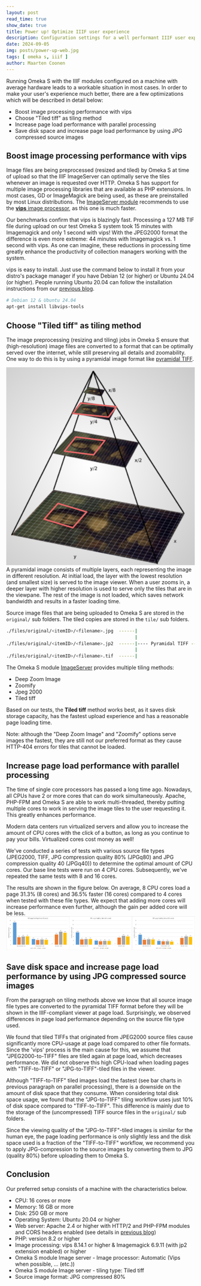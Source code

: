 ```yaml
---
layout: post
read_time: true
show_date: true
title: Power up! Optimize IIIF user experience
description: Configuration settings for a well performant IIIF user experience with Omeka S 
date: 2024-09-05
img: posts/power-up-web.jpg
tags: [ omeka s, iiif ]
author: Maarten Coonen
---
```


Running Omeka S with the IIIF modules configured on a machine with average hardware leads to a workable situation in most cases.
In order to make your user's experience much better, there are a few optimizations which will be described in detail below: 

- Boost image processing performance with vips
- Choose "Tiled tiff" as tiling method
- Increase page load performance with parallel processing
- Save disk space and increase page load performance by using JPG compressed source images


## Boost image processing performance with vips
Image files are being preprocessed (resized and tiled) by Omeka S at time of upload so that the IIIF ImageServer can 
optimally serve the tiles whenever an image is requested over HTTP. Omeka S has support for multiple image processing
libraries that are available as PHP extensions. In most cases, GD or ImageMagick are being used, as these are preinstalled by 
most Linux distributions. The [ImageServer module](https://omeka.org/s/modules/ImageServer/) recommends to use the 
[**vips** image processor](https://www.libvips.org/), as this one is much faster.

Our benchmarks confirm that vips is blazingly fast. Processing a 127 MB TIF file during upload on our test Omeka S system
took 15 minutes with Imagemagick and only 1 second with vips! With the JPEG2000 format the difference is even more extreme:
44 minutes with Imagemagick vs. 1 second with vips.
As one can imagine, these reductions in processing time greatly enhance the productivity of collection managers working
with the system. 

vips is easy to install. Just use the command below to install it from your distro's package manager if you have 
Debian 12 (or higher) or Ubuntu 24.04 (or higher). People running Ubuntu 20.04 can follow the installation instructions
from our [previous blog](./installing-iiif-with-omekas.html).
```bash
# Debian 12 & Ubuntu 24.04
apt-get install libvips-tools
```

## Choose "Tiled tiff" as tiling method
The image preprocessing (resizing and tiling) jobs in Omeka S ensure that (high-resolution) image files are converted 
to a format that can be optimally served over the internet, while still preserving all details and zoomability. One way
to do this is by using a pyramidal image format like [pyramidal TIFF](https://training.iiif.io/iiif-online-workshop/day-two/fileformats.html).

![pyramidal tiff](assets/img/posts/pyramidal-format.png)
A pyramidal image consists of multiple layers, each representing the image in different resolution. At initial load, 
the layer with the lowest resolution (and smallest size) is served to the image viewer. When a user zooms in, a deeper layer
with higher resolution is used to serve only the tiles that are in the viewpane. The rest of the image is not loaded, which
saves network bandwidth and results in a faster loading time.

Source image files that are being uploaded to Omeka S are stored in the `original/` sub folders. The tiled copies are
stored in the `tile/` sub folders.
```bash
./files/original/<itemID>/<filename>.jpg  ------|
                                                |
./files/original/<itemID>/<filename>.jp2  ------|---- Pyramidal TIFF ----> ./files/tile/<itemID>/<filename>.tif
                                                |
./files/original/<itemID>/<filename>.tif  ------|
```

The Omeka S module [ImageServer](https://omeka.org/s/modules/ImageServer/) provides multiple tiling methods:
- Deep Zoom Image
- Zoomify
- Jpeg 2000
- Tiled tiff

Based on our tests, the **Tiled tiff** method works best, as it saves disk storage capacity, has the fastest upload experience
and has a reasonable page loading time. 

Note: although the "Deep Zoom Image" and "Zoomify" options serve images the fastest, they are still not our preferred format
as they cause HTTP-404 errors for tiles that cannot be loaded. 


## Increase page load performance with parallel processing
The time of single core processors has passed a long time ago. Nowadays, all CPUs have 2 or more cores that can do work 
simultaneously. Apache, PHP-FPM and Omeka S are able to work multi-threaded, thereby putting multiple cores to work in
serving the image tiles to the user requesting it. This greatly enhances performance. 

Modern data centers run virtualized servers and allow you to increase the amount of CPU cores with the click of a
button, as long as you continue to pay your bills. Virtualized cores cost money as well!

We've conducted a series of tests with various source file types (JPEG2000, TIFF, JPG compression quality 80% (JPGq80) and
JPG compression quality 40 (JPGq40)) to determine the optimal amount of CPU cores. Our base line tests were run on 4 CPU
cores. Subsequently, we've repeated the same tests with 8 and 16 cores.

The results are shown in the figure below. On average, 8 CPU cores load a page 31.3% (8 cores) and 36.5% faster 
(16 cores) compared to 4 cores when tested with these file types. We expect that adding more cores will increase performance
even further, although the gain per added core will be less.
![effect of cpu cores](assets/img/posts/testing-cpu-cores.png)


## Save disk space and increase page load performance by using JPG compressed source images
From the paragraph on tiling methods above we know that all source image file types are converted to the pyramidal TIFF
format before they will be shown in the IIIF-compliant viewer at page load. Surprisingly, we observed differences in page
load performance depending on the source file type used. 

We found that tiled TIFFs that originated from JPEG2000 source files cause significantly more CPU-usage at page load compared 
to other file formats. Since the 'vips' process is the main cause for this, we assume that "JPEG2000-to-TIFF" files are 
tiled again at page load, which decreases performance. 
We did not observe this high CPU-load when loading pages with "TIFF-to-TIFF" or "JPG-to-TIFF"-tiled files in the viewer.

Although "TIFF-to-TIFF" tiled images load the fastest (see bar charts in previous paragraph on parallel processing), there is a 
downside on the amount of disk space that they consume. When considering total disk space usage, we found that the "JPG-to-TIFF"
tiling workflow uses just 10% of disk space compared to "TIFF-to-TIFF". This difference is mainly due to the storage of the 
(uncompressed) TIFF source files in the `original/` sub folders.

Since the viewing quality of the "JPG-to-TIFF"-tiled images is similar for the human eye, the page loading
performance is only slightly less and the disk space used is a fraction of the "TIFF-to-TIFF" workflow, we recommend 
you to apply JPG-compression to the source images by converting them to JPG (quality 80%) before uploading them to Omeka S.


## Conclusion
Our preferred setup consists of a machine with the characteristics below.

- CPU: 16 cores or more
- Memory: 16 GB or more
- Disk: 250 GB or more
- Operating System: Ubuntu 20.04 or higher
- Web server: Apache 2.4 or higher with HTTP/2 and PHP-FPM modules and CORS headers enabled (see details in [previous blog](./installing-iiif-with-omekas.html))
- PHP: version 8.2 or higher
- Image processing: vips 8.14.1 or higher & Imagemagick 6.9.11 (with jp2 extension enabled) or higher
- Omeka S module Image server - Image processor: Automatic (Vips when possible, ... (etc.))
- Omeka S module Image server - tiling type: Tiled tiff
- Source image format: JPG compressed 80%